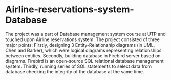 # Airline-reservations-system-Database

The project was a part of Database management system course at UTP and touched upon Airline reservations system. 
The project consisted of three major points: 
Firstly, designing 3 Entity-Relationship diagrams (in UML, Chen and Barker), which were logical diagrams representing relationships 
between entities. 
Secondly, building database in Firebird server based on diagrams. Firebird is an open-source SQL relational database management system. 
Thirdly, running series of SQL statements to select data from database checking the integrity of the database at the same time. 
